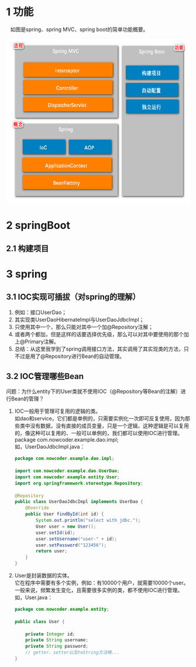# 1 功能
&nbsp;&nbsp; 如图是spring、spring MVC、spring boot的简单功能概要。
<br/> &nbsp;&nbsp; <img src="img.png" width = "600" height = "450" alt="" />

# 2 springBoot 
## 2.1 构建项目


# 3 spring
## 3.1 IOC实现可插拔（对spring的理解）
1. 例如：接口UserDao；
2. 其实现类UserDaoHibernateImpl与UserDaoJdbcImpl；
3. 只使用其中一个，那么只能对其中一个加@Repository注解；
4. 或者两个都加，但是这样的话要选择优先级，那么可以对其中要使用的那个加上@Primary注解。
5. 总结：从这里我学到了spring调用接口方法，其实调用了其实现类的方法，只不过是用了@Repository进行Bean的自动管理。

## 3.2 IOC管理哪些Bean
问题：为什么entity下的User类就不使用IOC（@Repository等Bean的注解）进行Bean的管理？
1. IOC一般用于管理可复用的逻辑的类。<br/>如dao和service，它们都是单例的，只需要实例化一次即可反复使用，因为那些类中没有数据，没有直接的成员变量，只是一个逻辑，这种逻辑是可以复用的，像这种可以复用的、一般可以单例的，我们都可以使用IOC进行管理。
   package com.nowcoder.example.dao.impl;
    <br/>如，UserDaoJdbcImpl.java：
    ```java
    package com.nowcoder.example.dao.impl;
    
    import com.nowcoder.example.dao.UserDao;
    import com.nowcoder.example.entity.User;
    import org.springframework.stereotype.Repository;
    
    @Repository
    public class UserDaoJdbcImpl implements UserDao {
        @Override
        public User findById(int id) {
            System.out.println("select with jdbc.");
            User user = new User();
            user.setId(id);
            user.setUsername("user-" + id);
            user.setPassword("123456");
            return user;
        }
    }
    ```

2. User是封装数据的实体。<br/>它在程序中需要有多个实例，例如：有10000个用户，就需要10000个user。
一般来说，频繁发生变化，且需要很多实例的类，都不使用IOC进行管理。
    <br/>如，User.java：
    ```java
    package com.nowcoder.example.entity;
    
    public class User {
    
        private Integer id;
        private String username;
        private String password;
        // getter、setter以及toString方法略...
    }
    ```
